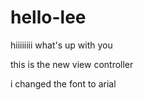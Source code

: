 # hello-lee
hiiiiiiii
what's up with you


this is the new view controller

i changed the font to arial
